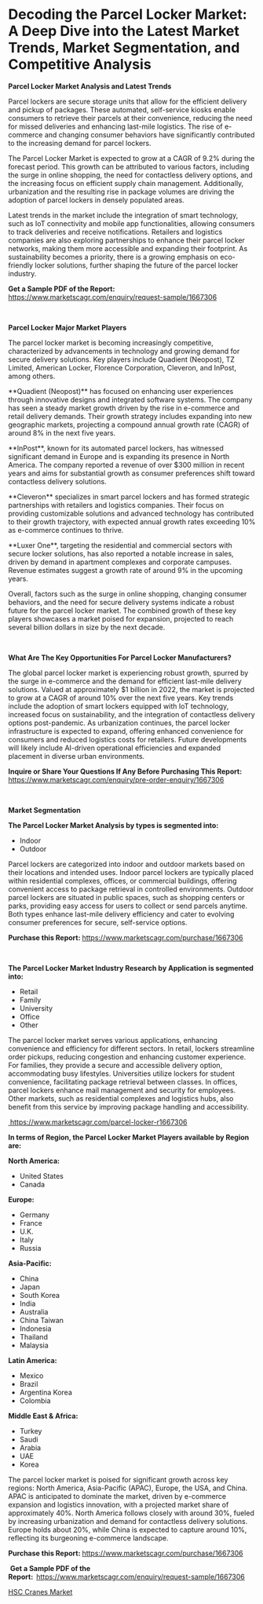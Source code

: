 <p><h1>Decoding the Parcel Locker Market: A Deep Dive into the Latest Market Trends, Market Segmentation, and Competitive Analysis</h1></p><p><strong>Parcel Locker Market Analysis and Latest Trends</strong></p>
<p><p>Parcel lockers are secure storage units that allow for the efficient delivery and pickup of packages. These automated, self-service kiosks enable consumers to retrieve their parcels at their convenience, reducing the need for missed deliveries and enhancing last-mile logistics. The rise of e-commerce and changing consumer behaviors have significantly contributed to the increasing demand for parcel lockers.</p><p>The Parcel Locker Market is expected to grow at a CAGR of 9.2% during the forecast period. This growth can be attributed to various factors, including the surge in online shopping, the need for contactless delivery options, and the increasing focus on efficient supply chain management. Additionally, urbanization and the resulting rise in package volumes are driving the adoption of parcel lockers in densely populated areas.</p><p>Latest trends in the market include the integration of smart technology, such as IoT connectivity and mobile app functionalities, allowing consumers to track deliveries and receive notifications. Retailers and logistics companies are also exploring partnerships to enhance their parcel locker networks, making them more accessible and expanding their footprint. As sustainability becomes a priority, there is a growing emphasis on eco-friendly locker solutions, further shaping the future of the parcel locker industry.</p></p>
<p><strong>Get a Sample PDF of the Report:&nbsp;</strong> <a href="https://www.marketscagr.com/enquiry/request-sample/1667306?utm_campaign=2941&utm_medium=2&utm_source=Github&utm_content=ia&utm_term=08042025&utm_id=parcel-locker">https://www.marketscagr.com/enquiry/request-sample/1667306</a></p>
<p>&nbsp;</p>
<p><strong>Parcel Locker Major Market Players</strong></p>
<p><p>The parcel locker market is becoming increasingly competitive, characterized by advancements in technology and growing demand for secure delivery solutions. Key players include Quadient (Neopost), TZ Limited, American Locker, Florence Corporation, Cleveron, and InPost, among others.</p><p>**Quadient (Neopost)** has focused on enhancing user experiences through innovative designs and integrated software systems. The company has seen a steady market growth driven by the rise in e-commerce and retail delivery demands. Their growth strategy includes expanding into new geographic markets, projecting a compound annual growth rate (CAGR) of around 8% in the next five years.</p><p>**InPost**, known for its automated parcel lockers, has witnessed significant demand in Europe and is expanding its presence in North America. The company reported a revenue of over $300 million in recent years and aims for substantial growth as consumer preferences shift toward contactless delivery solutions.</p><p>**Cleveron** specializes in smart parcel lockers and has formed strategic partnerships with retailers and logistics companies. Their focus on providing customizable solutions and advanced technology has contributed to their growth trajectory, with expected annual growth rates exceeding 10% as e-commerce continues to thrive.</p><p>**Luxer One**, targeting the residential and commercial sectors with secure locker solutions, has also reported a notable increase in sales, driven by demand in apartment complexes and corporate campuses. Revenue estimates suggest a growth rate of around 9% in the upcoming years.</p><p>Overall, factors such as the surge in online shopping, changing consumer behaviors, and the need for secure delivery systems indicate a robust future for the parcel locker market. The combined growth of these key players showcases a market poised for expansion, projected to reach several billion dollars in size by the next decade.</p></p>
<p>&nbsp;</p>
<p><strong>What Are The Key Opportunities For Parcel Locker Manufacturers?</strong></p>
<p><p>The global parcel locker market is experiencing robust growth, spurred by the surge in e-commerce and the demand for efficient last-mile delivery solutions. Valued at approximately $1 billion in 2022, the market is projected to grow at a CAGR of around 10% over the next five years. Key trends include the adoption of smart lockers equipped with IoT technology, increased focus on sustainability, and the integration of contactless delivery options post-pandemic. As urbanization continues, the parcel locker infrastructure is expected to expand, offering enhanced convenience for consumers and reduced logistics costs for retailers. Future developments will likely include AI-driven operational efficiencies and expanded placement in diverse urban environments.</p></p>
<p><strong>Inquire or Share Your Questions If Any Before Purchasing This Report:</strong> <a href="https://www.marketscagr.com/enquiry/pre-order-enquiry/1667306?utm_campaign=2941&utm_medium=2&utm_source=Github&utm_content=ia&utm_term=08042025&utm_id=parcel-locker">https://www.marketscagr.com/enquiry/pre-order-enquiry/1667306</a></p>
<p>&nbsp;</p>
<p><strong>Market Segmentation</strong></p>
<p><strong>The Parcel Locker Market Analysis by types is segmented into:</strong></p>
<p><ul><li>Indoor</li><li>Outdoor</li></ul></p>
<p><p>Parcel lockers are categorized into indoor and outdoor markets based on their locations and intended uses. Indoor parcel lockers are typically placed within residential complexes, offices, or commercial buildings, offering convenient access to package retrieval in controlled environments. Outdoor parcel lockers are situated in public spaces, such as shopping centers or parks, providing easy access for users to collect or send parcels anytime. Both types enhance last-mile delivery efficiency and cater to evolving consumer preferences for secure, self-service options.</p></p>
<p><strong>Purchase this Report:&nbsp;</strong><a href="https://www.marketscagr.com/purchase/1667306?utm_campaign=2941&utm_medium=2&utm_source=Github&utm_content=ia&utm_term=08042025&utm_id=parcel-locker">https://www.marketscagr.com/purchase/1667306</a></p>
<p>&nbsp;</p>
<p><strong>The Parcel Locker Market Industry Research by Application is segmented into:</strong></p>
<p><ul><li>Retail</li><li>Family</li><li>University</li><li>Office</li><li>Other</li></ul></p>
<p><p>The parcel locker market serves various applications, enhancing convenience and efficiency for different sectors. In retail, lockers streamline order pickups, reducing congestion and enhancing customer experience. For families, they provide a secure and accessible delivery option, accommodating busy lifestyles. Universities utilize lockers for student convenience, facilitating package retrieval between classes. In offices, parcel lockers enhance mail management and security for employees. Other markets, such as residential complexes and logistics hubs, also benefit from this service by improving package handling and accessibility.</p></p>
<p><a href="https://www.marketscagr.com/parcel-locker-r1667306?utm_campaign=2941&utm_medium=2&utm_source=Github&utm_content=ia&utm_term=08042025&utm_id=parcel-locker">&nbsp;https://www.marketscagr.com/parcel-locker-r1667306</a></p>
<p><strong>In terms of Region, the Parcel Locker Market Players available by Region are:</strong></p>
<p>
    <p> <strong> North America: </strong>
        <ul>
            <li>United States</li>
            <li>Canada</li>
        </ul>
        </p> 
    <p> <strong> Europe: </strong>
        <ul>
            <li>Germany</li>
            <li>France</li>
            <li>U.K.</li>
            <li>Italy</li>
            <li>Russia</li>
        </ul>
        </p> 
    <p> <strong> Asia-Pacific: </strong>
        <ul>
            <li>China</li>
            <li>Japan</li>
            <li>South Korea</li>
            <li>India</li>
            <li>Australia</li>
            <li>China Taiwan</li>
            <li>Indonesia</li>
            <li>Thailand</li>
            <li>Malaysia</li>
        </ul>
        </p> 
    <p> <strong> Latin America: </strong>
        <ul>
            <li>Mexico</li>
            <li>Brazil</li>
            <li>Argentina Korea</li>
            <li>Colombia</li>
        </ul>
        </p> 
    <p> <strong> Middle East & Africa: </strong>
        <ul>
            <li>Turkey</li>
            <li>Saudi</li>
            <li>Arabia</li>
            <li>UAE</li>
            <li>Korea</li>
        </ul>
    </p>
    </p>
<p><p>The parcel locker market is poised for significant growth across key regions: North America, Asia-Pacific (APAC), Europe, the USA, and China. APAC is anticipated to dominate the market, driven by e-commerce expansion and logistics innovation, with a projected market share of approximately 40%. North America follows closely with around 30%, fueled by increasing urbanization and demand for contactless delivery solutions. Europe holds about 20%, while China is expected to capture around 10%, reflecting its burgeoning e-commerce landscape.</p></p>
<p><strong>Purchase this Report: </strong><a href="https://www.marketscagr.com/purchase/1667306?utm_campaign=2941&utm_medium=2&utm_source=Github&utm_content=ia&utm_term=08042025&utm_id=parcel-locker">https://www.marketscagr.com/purchase/1667306</a></p>
<p>&nbsp;<strong>Get a Sample PDF of the Report:&nbsp;&nbsp;</strong><a href="https://www.marketscagr.com/enquiry/request-sample/1667306?utm_campaign=2941&utm_medium=2&utm_source=Github&utm_content=ia&utm_term=08042025&utm_id=parcel-locker">https://www.marketscagr.com/enquiry/request-sample/1667306</a></p>
<p><strong></strong></p>
<p><p><a href="https://github.com/damjiederyd/Market-Research-Report-List-1/blob/main/hsc-cranes-market.md?utm_campaign=2941&utm_medium=2&utm_source=Github&utm_content=ia&utm_term=08042025&utm_id=parcel-locker">HSC Cranes Market</a></p></p>